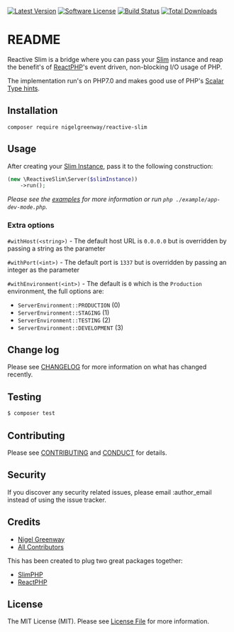 [![Latest Version](https://img.shields.io/github/release/NigelGreenway/reactive-slim.svg?style=flat-square)](https://github.com/NigelGreenway/reactive-slim/releases)
[![Software License][ico-license]](LICENSE.md)
[![Build Status][ico-travis]][link-travis]
[![Total Downloads][ico-downloads]][link-downloads]

# README

Reactive Slim is a bridge where you can pass your [Slim](https://www.slimframework.com/) instance and reap the benefit's of [ReactPHP](http://reactphp.org/)'s event driven, non-blocking I/O usage of PHP.

The implementation run's on PHP7.0 and makes good use of PHP's [Scalar Type hints](http://php.net/manual/en/functions.arguments.php#functions.arguments.type-declaration).  

## Installation

`composer require nigelgreenway/reactive-slim`

## Usage

After creating your [Slim Instance](https://www.slimframework.com/), pass it to the following construction:

```php
(new \ReactiveSlim\Server($slimInstance))
    ->run();
```

_Please see the [examples](/example) for more information or run `php ./example/app-dev-mode.php`._

### Extra options

`#withHost(<string>)` - The default host URL is `0.0.0.0` but is overridden by passing a string as the parameter

`#withPort(<int>)` - The default port is `1337` but is overridden by passing an integer as the parameter 

`#withEnvironment(<int>)` - The default is `0` which is the `Production` environment, the full options are:
 
  - `ServerEnvironment::PRODUCTION` (0)
  - `ServerEnvironment::STAGING` (1)
  - `ServerEnvironment::TESTING` (2)
  - `ServerEnvironment::DEVELOPMENT` (3)
  
## Change log

Please see [CHANGELOG](CHANGELOG.md) for more information on what has changed recently.

## Testing

``` bash
$ composer test
```

## Contributing

Please see [CONTRIBUTING](CONTRIBUTING.md) and [CONDUCT](CONDUCT.md) for details.

## Security

If you discover any security related issues, please email :author_email instead of using the issue tracker.

## Credits

- [Nigel Greenway](http://github.com/NigelGreenway)
- [All Contributors](link-contributors)

This has been created to plug two great packages together:
- [SlimPHP](https://github.com/slimphp/Slim/graphs/contributors)
- [ReactPHP](https://github.com/reactphp/react/graphs/contributors)

## License

The MIT License (MIT). Please see [License File](LICENSE.md) for more information.


[ico-license]: https://img.shields.io/badge/license-MIT-brightgreen.svg?style=flat-square
[ico-travis]: https://img.shields.io/travis/NigelGreenway/reactive-slim/master.svg?style=flat-square
[ico-downloads]: https://img.shields.io/packagist/dt/NigelGreenway/reactive-slim.svg?style=flat-square

[link-packagist]: https://packagist.org/packages/NigelGreenway/reactive-slim
[link-travis]: https://travis-ci.org/NigelGreenway/reactive-slim
[link-downloads]: https://packagist.org/packages/NigelGreenway/reactive-slim